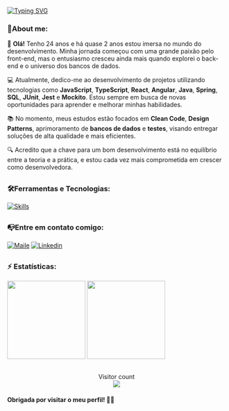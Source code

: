 [![Typing SVG](https://readme-typing-svg.herokuapp.com?font=Playfair+Display&weight=600&size=28&duration=4995&pause=1000&color=A73CCA&background=FF6AE300&center=true&vCenter=true&random=false&width=570&lines=%F0%9F%91%8B+Hello!+Welcome+to+my+Github+profile+%F0%9F%A4%8D)](https://git.io/typing-svg)

###  💬About me:
🌟 **Olá!** Tenho 24 anos e há quase 2 anos estou imersa no mundo do desenvolvimento. Minha jornada começou com uma grande paixão pelo front-end, mas o entusiasmo cresceu ainda mais quando explorei o back-end e o universo dos bancos de dados.

💻 Atualmente, dedico-me ao desenvolvimento de projetos utilizando tecnologias como **JavaScript**, **TypeScript**, **React**, **Angular**, **Java**, **Spring**, **SQL**, **JUnit**, **Jest** e **Mockito**. Estou sempre em busca de novas oportunidades para aprender e melhorar minhas habilidades.

📚 No momento, meus estudos estão focados em **Clean Code**, **Design Patterns**, aprimoramento de **bancos de dados** e **testes**, visando entregar soluções de alta qualidade e mais eficientes.

🔍 Acredito que a chave para um bom desenvolvimento está no equilíbrio entre a teoria e a prática, e estou cada vez mais comprometida em crescer como desenvolvedora.


##

### 🛠️Ferramentas e Tecnologias:
[![Skills](https://skillicons.dev/icons?i=javascript,typescript,react,nextjs,css,sass,bootstrap,figma,git,tailwind,vite,angular,java,spring,docker,jest,postgres)](https://skillicons.dev)

 ##
 
### 📭Entre em contato comigo:
 [<img alt="Maile" src="https://img.shields.io/badge/mail-FFFFFF?style=for-the-badge&logo=mail&logoColor=black"/>](mailto:daniellymarques0028@gmail.com)
 [<img alt="Linkedin" src="https://img.shields.io/badge/-linkedin-%230077B5?style=for-the-badge&logo=linkedin&logoColor=white"/>](https://www.linkedin.com/in/danny-marques/)


 ##

 ### ⚡ Estatísticas:
<div>
<img loading="lazy" height="180em" src="https://github-readme-stats.vercel.app/api/top-langs/?username=dannycmmarques&layout=compact&langs_count=7&theme=radical"/>
<img loading="lazy" height="180em" src="http://github-readme-streak-stats.herokuapp.com/?user=dannycmmarques&amp;theme=radical">
</div>

##

<p align="center"> 
  Visitor count<br>
  <img src="https://profile-counter.glitch.me/dannycmmarques/count.svg" />
</p>
 
 #### Obrigada por visitar o meu perfil! 🚀✨ 




